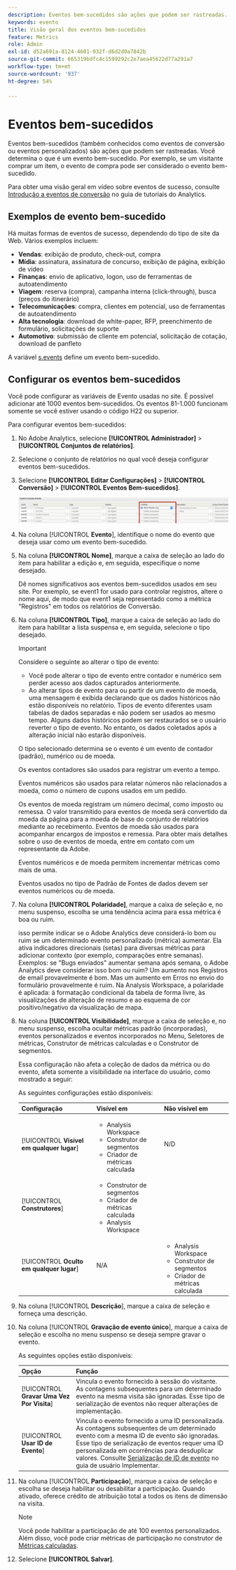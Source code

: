 ```yaml
---
description: Eventos bem-sucedidos são ações que podem ser rastreadas. Você determina o que é um evento bem-sucedido. Por exemplo, se um visitante comprar um item, o evento de compra pode ser considerado o evento bem-sucedido.
keywords: evento
title: Visão geral dos eventos bem-sucedidos
feature: Metrics
role: Admin
exl-id: d52a691a-8124-4601-932f-d6d2d0a7842b
source-git-commit: 665319bdfc4c1599292c2e7aea45622d77a291a7
workflow-type: tm+mt
source-wordcount: '937'
ht-degree: 54%

---
```


# Eventos bem-sucedidos

Eventos bem-sucedidos (também conhecidos como eventos de conversão ou eventos personalizados) são ações que podem ser rastreadas. Você determina o que é um evento bem-sucedido. Por exemplo, se um visitante comprar um item, o evento de compra pode ser considerado o evento bem-sucedido.

Para obter uma visão geral em vídeo sobre eventos de sucesso, consulte [Introdução a eventos de conversão](https://experienceleague.adobe.com/en/docs/analytics-learn/tutorials/analysis-workspace/metrics/introduction-to-conversion-events) no guia de tutoriais do Analytics.

## Exemplos de evento bem-sucedido

Há muitas formas de eventos de sucesso, dependendo do tipo de site da Web. Vários exemplos incluem:

* **Vendas**: exibição de produto, check-out, compra
* **Mídia**: assinatura, assinatura de concurso, exibição de página, exibição de vídeo
* **Finanças**: envio de aplicativo, logon, uso de ferramentas de autoatendimento
* **Viagem**: reserva (compra), campanha interna (click-through), busca (preços do itinerário)
* **Telecomunicações**: compra, clientes em potencial, uso de ferramentas de autoatendimento
* **Alta tecnologia**: download de white-paper, RFP, preenchimento de formulário, solicitações de suporte
* **Automotivo**: submissão de cliente em potencial, solicitação de cotação, download de panfleto

A variável [s.events](/help/implement/vars/page-vars/events/event-serialization.md) define um evento bem-sucedido.

## Configurar os eventos bem-sucedidos

Você pode configurar as variáveis de Evento usadas no site. É possível adicionar até 1000 eventos bem-sucedidos. Os eventos 81-1.000 funcionam somente se você estiver usando o código H22 ou superior.

Para configurar eventos bem-sucedidos:

1. No Adobe Analytics, selecione **[!UICONTROL Administrador]** > **[!UICONTROL Conjuntos de relatórios]**.
1. Selecione o conjunto de relatórios no qual você deseja configurar eventos bem-sucedidos.
1. Selecione **[!UICONTROL Editar Configurações]** > **[!UICONTROL Conversão]** > **[!UICONTROL Eventos Bem-sucedidos]**.

   ![Resultado da etapa](/help/admin/tools/manage-rs/edit-settings/conversion-var-admin/c-success-events/assets/success_event_page.png)

1. Na coluna [!UICONTROL **Evento**], identifique o nome do evento que deseja usar como um evento bem-sucedido.

1. Na coluna **[!UICONTROL Nome]**, marque a caixa de seleção ao lado do item para habilitar a edição e, em seguida, especifique o nome desejado.

   Dê nomes significativos aos eventos bem-sucedidos usados em seu site. Por exemplo, se event1 for usado para controlar registros, altere o nome aqui, de modo que event1 seja representado como a métrica &quot;Registros&quot; em todos os relatórios de Conversão.

1. Na coluna **[!UICONTROL Tipo]**, marque a caixa de seleção ao lado do item para habilitar a lista suspensa e, em seguida, selecione o tipo desejado.

   >[!IMPORTANT]
   >
   >Considere o seguinte ao alterar o tipo de evento:<ul><li>Você pode alterar o tipo de evento entre contador e numérico sem perder acesso aos dados capturados anteriormente.</li><li>Ao alterar tipos de evento para ou partir de um evento de moeda, uma mensagem é exibida declarando que os dados históricos não estão disponíveis no relatório. Tipos de evento diferentes usam tabelas de dados separadas e não podem ser usados ao mesmo tempo. Alguns dados históricos podem ser restaurados se o usuário reverter o tipo de evento. No entanto, os dados coletados após a alteração inicial não estarão disponíveis.</li></ul>

   O tipo selecionado determina se o evento é um evento de contador (padrão), numérico ou de moeda. <p>Os eventos contadores são usados para registrar um evento a tempo.</p><p>Eventos numéricos são usados para relatar números não relacionados a moeda, como o número de cupons usados em um pedido.</p> <p>Os eventos de moeda registram um número decimal, como imposto ou remessa. O valor transmitido para eventos de moeda será convertido da moeda da página para a moeda de base do conjunto de relatórios mediante ao recebimento. Eventos de moeda são usados para acompanhar encargos de impostos e remessa. Para obter mais detalhes sobre o uso de eventos de moeda, entre em contato com um representante da Adobe.<p>Eventos numéricos e de moeda permitem incrementar métricas como mais de uma.</p><p>Eventos usados no tipo de Padrão de Fontes de dados devem ser eventos numéricos ou de moeda.</p>

1. Na coluna **[!UICONTROL Polaridade]**, marque a caixa de seleção e, no menu suspenso, escolha se uma tendência acima para essa métrica é boa ou ruim.

   isso permite indicar se o Adobe Analytics deve considerá-lo bom ou ruim se um determinado evento personalizado (métrica) aumentar. Ela ativa indicadores direcionais (setas) para diversas métricas para adicionar contexto (por exemplo, comparações entre semanas).  Exemplos: se &quot;Bugs enviados&quot; aumentar semana após semana, o Adobe Analytics deve considerar isso bom ou ruim? Um aumento nos Registros de email provavelmente é bom. Mas um aumento em Erros no envio do formulário provavelmente é ruim.  Na Analysis Workspace, a polaridade é aplicada: à formatação condicional da tabela de forma livre, às visualizações de alteração de resumo e ao esquema de cor positivo/negativo da visualização de mapa.

1. Na coluna **[!UICONTROL Visibilidade]**, marque a caixa de seleção e, no menu suspenso, escolha ocultar métricas padrão (incorporadas), eventos personalizados e eventos incorporados no Menu, Seletores de métricas, Construtor de métricas calculadas e o Construtor de segmentos.

   Essa configuração não afeta a coleção de dados da métrica ou do evento, afeta somente a visibilidade na interface do usuário, como mostrado a seguir:

   As seguintes configurações estão disponíveis:

   | Configuração | Visível em | Não visível em |
   |---------|----------|---------|
   | [!UICONTROL **Visível em qualquer lugar**] | <ul><li>Analysis Workspace</li><li>Construtor de segmentos</li><li>Criador de métricas calculada</li></ul> | N/D |
   | [!UICONTROL **Construtores**] | <ul><li>Construtor de segmentos</li><li>Criador de métricas calculada</li><li>Analysis Workspace</li></ul> |
   | [!UICONTROL **Oculto em qualquer lugar**] | N/A | <ul><li>Analysis Workspace</li><li>Construtor de segmentos</li><li>Criador de métricas calculada</li></ul> |

1. Na coluna [!UICONTROL **Descrição**], marque a caixa de seleção e forneça uma descrição.
1. Na coluna [!UICONTROL **Gravação de evento único**], marque a caixa de seleção e escolha no menu suspenso se deseja sempre gravar o evento.

   As seguintes opções estão disponíveis:

   | Opção | Função |
   |---------|----------|
   | [!UICONTROL **Gravar Uma Vez Por Visita**] | Vincula o evento fornecido à sessão do visitante. As contagens subsequentes para um determinado evento na mesma visita são ignoradas. Esse tipo de serialização de eventos não requer alterações de implementação. |
   | [!UICONTROL **Usar ID de Evento**] | Vincula o evento fornecido a uma ID personalizada. As contagens subsequentes de um determinado evento com a mesma ID de evento são ignoradas. Esse tipo de serialização de eventos requer uma ID personalizada em ocorrências para desduplicar valores. Consulte [Serialização de ID de evento](/help/implement/vars/page-vars/events/event-serialization.md) no guia de usuário Implementar. |

1. Na coluna [!UICONTROL **Participação**], marque a caixa de seleção e escolha se deseja habilitar ou desabilitar a participação. Quando ativado, oferece crédito de atribuição total a todos os itens de dimensão na visita.

   >[!NOTE]
   >
   >Você pode habilitar a participação de até 100 eventos personalizados. Além disso, você pode criar métricas de participação no construtor de [Métricas calculadas](/help/components/calculated-metrics/workflow/c-build-metrics/participation-metric.md).

1. Selecione **[!UICONTROL Salvar]**.
